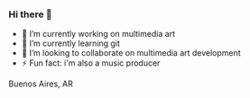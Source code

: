 ### Hi there 👋

- 🔭 I’m currently working on multimedia art
- 🌱 I’m currently learning git
- 👯 I’m looking to collaborate on multimedia art development
- ⚡ Fun fact: i'm also a music producer

Buenos Aires, AR
